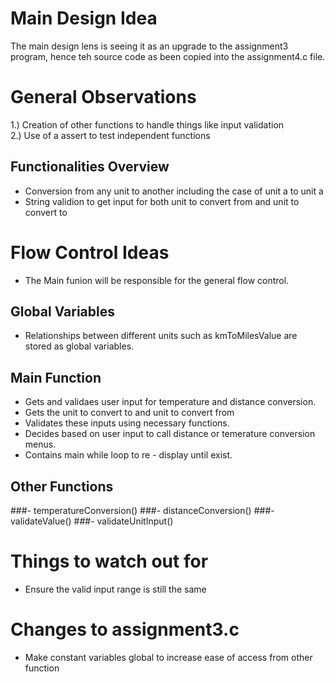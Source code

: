 # Main Design Idea 

The main design lens is seeing it as an upgrade to the assignment3 program, hence teh source code as been copied into the assignment4.c file.

# General Observations
1.) Creation of other functions to handle things like input validation <br>
2.) Use of a assert to test independent functions <br>

## Functionalities Overview
- Conversion from any unit to another including the case of unit a to unit a
- String validion to get input for both unit to convert from and unit to convert to

# Flow Control Ideas
- The Main funion will be responsible for the general flow control.

## Global Variables
- Relationships between different units such as kmToMilesValue are stored as global variables.

## Main Function
- Gets and validaes user input for temperature and distance conversion.
- Gets the unit to convert to and unit to convert from
- Validates these inputs using necessary functions.
- Decides based on user input to call distance or temerature conversion menus.
- Contains main while loop to re - display until exist.

## Other Functions
###- temperatureConversion()
###- distanceConversion()
###- validateValue()
###- validateUnitInput()

# Things to watch out for
- Ensure the valid input range is still the same

# Changes to assignment3.c
- Make constant variables global to increase ease of access from other function </br>